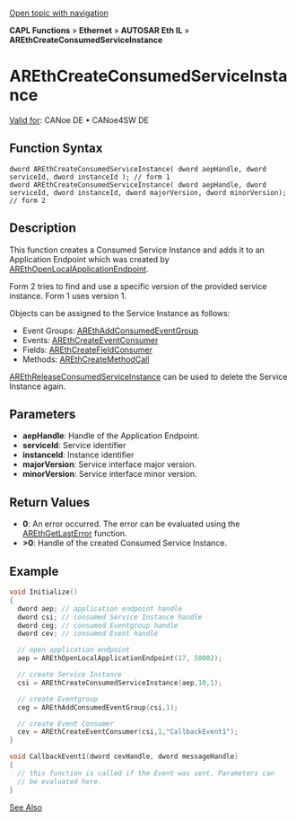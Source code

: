 [Open topic with navigation](../../../../../../CANoeDEFamily.htm#Topics/CAPLFunctions/IP/AUTOSARethIL/Functions/CAPLfunctionAREthCreateConsumedServiceInstance.md)

**CAPL Functions** » **Ethernet** » **AUTOSAR Eth IL** » **AREthCreateConsumedServiceInstance**

# AREthCreateConsumedServiceInstance

[Valid for](../../../../Shared/FeatureAvailability.md): CANoe DE • CANoe4SW DE

## Function Syntax

```plaintext
dword AREthCreateConsumedServiceInstance( dword aepHandle, dword serviceId, dword instanceId ); // form 1
dword AREthCreateConsumedServiceInstance( dword aepHandle, dword serviceId, dword instanceId, dword majorVersion, dword minorVersion); // form 2
```

## Description

This function creates a Consumed Service Instance and adds it to an Application Endpoint which was created by [AREthOpenLocalApplicationEndpoint](CAPLfunctionAREthOpenLocalApplicationEndpoint.md).

Form 2 tries to find and use a specific version of the provided service instance. Form 1 uses version 1.

Objects can be assigned to the Service Instance as follows:

- Event Groups: [AREthAddConsumedEventGroup](CAPLfunctionAREthAddConsumedEventGroup.md)
- Events: [AREthCreateEventConsumer](CAPLfunctionAREthCreateEventConsumer.md)
- Fields: [AREthCreateFieldConsumer](CAPLfunctionAREthCreateFieldConsumer.md)
- Methods: [AREthCreateMethodCall](CAPLfunctionAREthCreateMethodCall.md)

[AREthReleaseConsumedServiceInstance](CAPLfunctionAREthReleaseConsumedServiceInstance.md) can be used to delete the Service Instance again.

## Parameters

- **aepHandle**: Handle of the Application Endpoint.
- **serviceId**: Service identifier
- **instanceId**: Instance identifier
- **majorVersion**: Service interface major version.
- **minorVersion**: Service interface minor version.

## Return Values

- **0**: An error occurred. The error can be evaluated using the [AREthGetLastError](CAPLfunctionAREthGetLastError.md) function.
- **>0**: Handle of the created Consumed Service Instance.

## Example

```c
void Initialize()
{
  dword aep; // application endpoint handle
  dword csi; // consumed Service Instance handle
  dword ceg; // consumed Eventgroup handle
  dword cev; // consumed Event handle

  // open application endpoint
  aep = AREthOpenLocalApplicationEndpoint(17, 50002);

  // create Service Instance
  csi = AREthCreateConsumedServiceInstance(aep,10,1);

  // create Eventgroup
  ceg = AREthAddConsumedEventGroup(csi,1);

  // create Event Consumer
  cev = AREthCreateEventConsumer(csi,1,"CallbackEvent1");
}

void CallbackEvent1(dword cevHandle, dword messageHandle)
{
  // this function is called if the Event was sent. Parameters can
  // be evaluated here.
}
```

[See Also](javascript:void(0);)